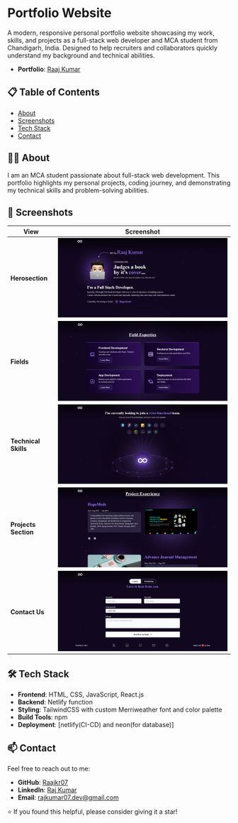 # Portfolio Website

A modern, responsive personal portfolio website showcasing my work, skills, and projects as a full-stack web developer and MCA student from Chandigarh, India. Designed to help recruiters and collaborators quickly understand my background and technical abilities.

- **Portfolio**: [Raaj Kumar](https://raajkumar.netlify.app/)

## 📋 Table of Contents

- [About](#about)
- [Screenshots](#screenshots)
- [Tech Stack](#tech-stack)
- [Contact](#contact)

## 🧑‍💻 About

I am an MCA student passionate about full-stack web development. This portfolio highlights my personal projects, coding journey, and demonstrating my technical skills and problem-solving abilities.

## 📸 Screenshots

| View | Screenshot |
|------|------------|
| **Herosection** | ![herosection](src/assets/readme/herosection.png) |
| **Fields** | ![fields](src/assets/readme/fieldexperties.png) |
| **Technical Skills** | ![technical skills](src/assets/readme/technicalskills.png) |
| **Projects Section** | ![Projects Section](src/assets/readme/projects.png) |
| **Contact Us** | ![contacs us](src/assets/readme/contactUs.png) |

## 🛠️ Tech Stack

- **Frontend**: HTML, CSS, JavaScript,  React.js
- **Backend**: Netlify function
- **Styling**: TailwindCSS with custom Merriweather font and color palette
- **Build Tools**: npm
- **Deployment**: [netlify(CI-CD) and neon(for database)]

## 📫 Contact

Feel free to reach out to me:

- **GitHub**: [Raajkr07](https://github.com/Raajkr07)
- **LinkedIn**: [Raj Kumar](www.linkedin.com/in/raajkumar07)
- **Email**: rajkumar07.dev@gmail.com


⭐ If you found this helpful, please consider giving it a star!